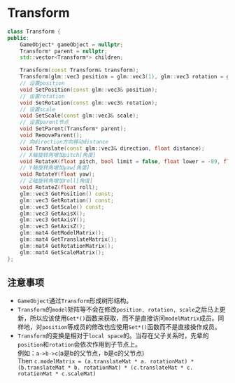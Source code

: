 # Transform

```cpp
class Transform {
public:
    GameObject* gameObject = nullptr;
    Transform* parent = nullptr;
    std::vector<Transform*> children;

    Transform(const Transform& transform);
    Transform(glm::vec3 position = glm::vec3(1), glm::vec3 rotation = glm::vec3(0), glm::vec3 scale = glm::vec3(1));
    // 设置position
    void SetPosition(const glm::vec3& position);
    // 设置rotation
    void SetRotation(const glm::vec3& rotation);
    // 设置scale
    void SetScale(const glm::vec3& scale);
    // 设置parent节点
    void SetParent(Transform* parent);
    void RemoveParent();
    // 向direction方向移动distance
    void Translate(const glm::vec3& direction, float distance);
    // X轴旋转角增加pitch[角度]
    void RotateX(float pitch, bool limit = false, float lower = -89, float upper = 89);
    // Y轴旋转角增加yaw[角度]
    void RotateY(float yaw);
    // Z轴旋转角增加roll[角度]
    void RotateZ(float roll);
    glm::vec3 GetPosition() const;
    glm::vec3 GetRotation() const;
    glm::vec3 GetScale() const;
    glm::vec3 GetAxisX();
    glm::vec3 GetAxisY();
    glm::vec3 GetAxisZ();
    glm::mat4 GetModelMatrix();
    glm::mat4 GetTranslateMatrix();
    glm::mat4 GetRotationMatrix();
    glm::mat4 GetScaleMatrix();
};
```

## 注意事项

- `GameObject`通过`Transform`形成树形结构。
- `Transform`的`model`矩阵等不会在修改`position, rotation, scale`之后马上更新，所以应该使用`Get*()`函数来获取，而不是直接访问`modelMatrix`成员。同样地，对`position`等成员的修改也应使用`Set*()`函数而不是直接操作成员。
- `Transform`的变换是相对于`local space`的。当存在父子关系时，先辈的`position`和`rotation`会依次作用到子节点上。  
  例如：`a->b->c`(a是b的父节点，b是c的父节点)  
  Then `c.modelMatrix = (a.translateMat * a. rotationMat) * (b.translateMat * b. rotationMat) * (c.translateMat * c. rotationMat * c.scaleMat)`
